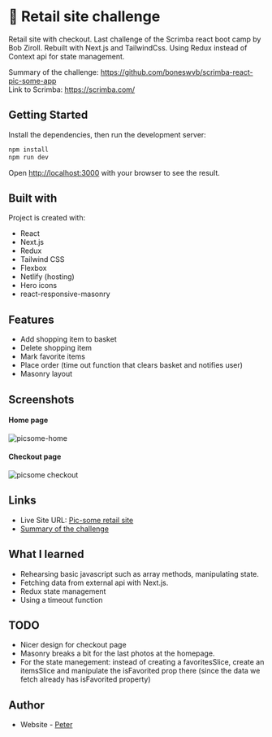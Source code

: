 # 🛒 Retail site challenge
Retail site with checkout. Last challenge of the Scrimba react boot camp by Bob Ziroll. Rebuilt with Next.js and TailwindCss. Using Redux instead of Context api for state management.

Summary of the challenge: https://github.com/boneswvb/scrimba-react-pic-some-app <br />
Link to Scrimba: https://scrimba.com/

## Getting Started
Install the dependencies, then run the development server:

```bash
npm install
npm run dev
```
Open [http://localhost:3000](http://localhost:3000) with your browser to see the result.
 
## Built with

Project is created with:

- React
- Next.js
- Redux
- Tailwind CSS
- Flexbox
- Netlify (hosting)
- Hero icons
- react-responsive-masonry

## Features

- Add shopping item to basket
- Delete shopping item 
- Mark favorite items
- Place order (time out function that clears basket and notifies user)
- Masonry layout
 

## Screenshots

#### Home page
 ![picsome-home](https://user-images.githubusercontent.com/17027312/151837965-90758638-47f8-4e98-8568-bb5704603ca8.png)

 #### Checkout page
![picsome checkout](https://user-images.githubusercontent.com/17027312/150189630-b5980b20-e140-47ec-b0a8-553cd79b2017.png)


## Links
- Live Site URL: [Pic-some retail site](https://picsome-onlinestore.netlify.app/)
- [Summary of the challenge](https://github.com/boneswvb/scrimba-react-pic-some-app)

## What I learned
- Rehearsing basic javascript such as array methods, manipulating state.
- Fetching data from external api with Next.js.
- Redux state management
- Using a timeout function

## TODO

- Nicer design for checkout page
- Masonry breaks a bit for the last photos at the homepage.
- For the state manegement: instead of creating a favoritesSlice, create an itemsSlice and manipulate the isFavorited prop there (since the data we fetch already has isFavorited property)


## Author

- Website - [Peter](https://peter-portfolio-app.netlify.app/)
